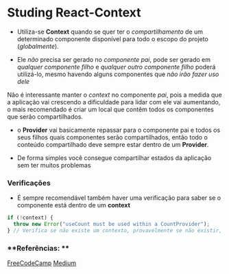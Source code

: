 # Studing React-Context

- Utiliza-se **Context** quando se quer ter o _compartilhamento_ de um determinado componente disponível para todo o escopo do projeto (_globalmente_).

- Ele _não_ precisa ser gerado no _componente pai_, pode ser gerado em _qualquer componente filho_ e _qualquer outro componente filho_ poderá utilizá-lo, mesmo havendo alguns componentes que _não irão fazer uso dele_

Não é interessante manter o _context_ no componente _pai_, pois a medida que a aplicação vai crescendo a dificuldade para lidar com ele vai aumentando, o mais recomendado é criar um local que contêm todos os componentes que serão compartilhados.

- o **Provider** vai basicamente repassar para o componente pai e todos os seus filhos quais componentes serão compartilhados, então todo o conteúdo compartilhado deve sempre estar dentro de um **Provider**.

- De forma simples você consegue compartilhar estados da aplicação sem ter muitos problemas

### Verificações

- É sempre recomendável também haver uma verificação para saber se o componente está dentro de um **context**

```js
if (!context) {
  throw new Error("useCount must be used within a CountProvider");
} // Verifica se não existe um contexto, provavelmente se não existir, é porque não existe um **Provider** por volta do **App**
```

### **Referências: **

[FreeCodeCamp](https://www.freecodecamp.org/news/react-context-in-5-minutes/)
[Medium](https://medium.com/reactbrasil/entendendo-a-context-api-do-react-criando-um-componente-de-loading-a84f84007dc7)
